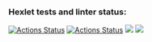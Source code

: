 ### Hexlet tests and linter status:
[![Actions Status](https://github.com/sraduhin/python-project-lvl2/workflows/hexlet-check/badge.svg)](https://github.com/sraduhin/python-project-lvl2/actions)
[![Actions Status](https://github.com/sraduhin/python-project-lvl2/workflows/tests/badge.svg)](https://github.com/sraduhin/python-project-lvl2/actions)
<a href="https://codeclimate.com/github/sraduhin/python-project-lvl2/test_coverage"><img src="https://api.codeclimate.com/v1/badges/582db6069e960a6dc587/test_coverage" /></a>
<a href="https://codeclimate.com/github/sraduhin/python-project-lvl2/maintainability"><img src="https://api.codeclimate.com/v1/badges/582db6069e960a6dc587/maintainability" /></a>
